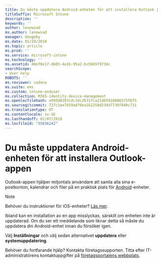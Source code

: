 ```yaml
---
title: Du måste uppdatera Android-enheten för att installera Outlook | Microsoft Docs
titleSuffix: Microsoft Intune
description: ''
keywords: ''
author: lenewsad
ms.author: lanewsad
manager: dougeby
ms.date: 01/29/2018
ms.topic: article
ms.prod: ''
ms.service: microsoft-intune
ms.technology: ''
ms.assetid: 48ef8e17-db03-4a1b-95a2-bc594979734c
searchScope:
- User help
ROBOTS: ''
ms.reviewer: vadona
ms.suite: ems
ms.custom: intune-enduser
ms.collection: M365-identity-device-management
ms.openlocfilehash: e995d8397cdc3dc2631fca21d65918006575f6f5
ms.sourcegitcommit: 727c3ae7659ad79ea162250d234d7730f840c731
ms.translationtype: HT
ms.contentlocale: sv-SE
ms.lasthandoff: 02/07/2019
ms.locfileid: "55836242"
---
```

# <a name="you-need-to-update-your-android-device-to-install-the-outlook-app"></a>Du måste uppdatera Android-enheten för att installera Outlook-appen

Outlook-appen hjälper miljontals användare att samla alla sina e-postkonton, kalendrar och filer på en praktisk plats för [Android](https://play.google.com/store/apps/details?id=com.microsoft.office.outlook)-enheter.

>[!NOTE]
> Behöver du instruktioner för iOS-enheter? [Läs mer](update-device-outlook-ios.md).

Ibland kan en installation av en app misslyckas, särskilt om enheten inte är uppdaterad. Om du ser ett meddelande som liknar detta så måste du uppdatera din Android-enhet innan du försöker igen.

Välj **Inställningar** och välj sedan alternativet **uppdatera** eller **systemuppdatering**.

Behöver du fortfarande hjälp? Kontakta företagssupporten. Titta efter IT-administratörens kontaktuppgifter på [företagsportalens webbplats](https://go.microsoft.com/fwlink/?linkid=2010980).
